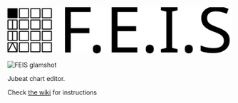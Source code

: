 <div align=center>
    <img src="images/feis logo black.svg" alt="drawing" style="width:600px;"/>
</div>

![FEIS glamshot](https://i.ibb.co/pWrrmDT/image.png)

Jubeat chart editor.

Check [the wiki](https://gitlab.com/Buggyroom/F.E.I.S/-/wikis/home) for instructions
